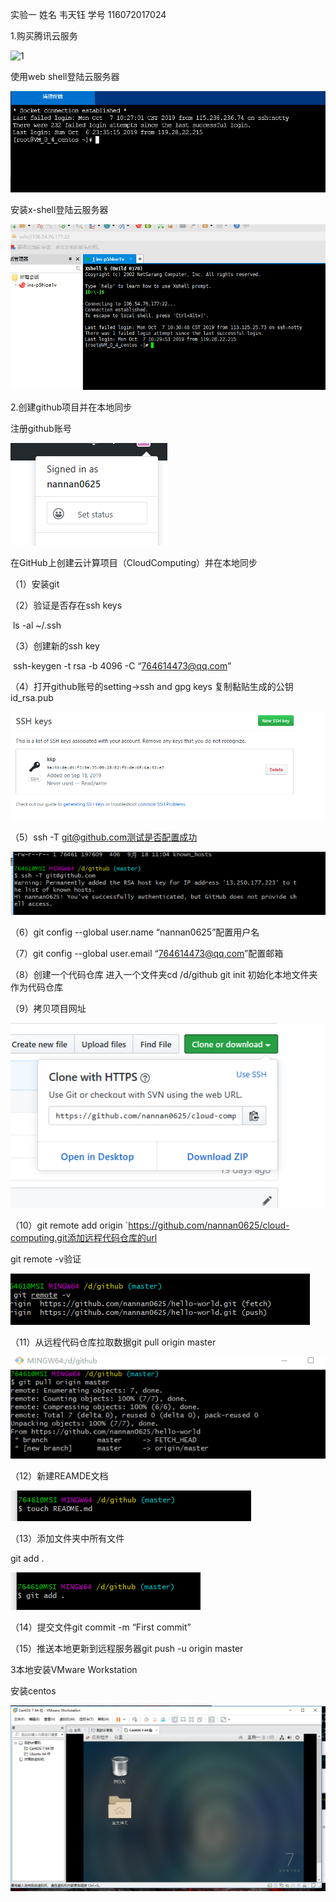 实验一    姓名 韦天钰 学号 116072017024

1.购买腾讯云服务

![1](cloud-computing/images/tu1.png)

使用web shell登陆云服务器

![tu2](.\images\tu2.png)



安装x-shell登陆云服务器

![tu3](.\images\tu3.png)



2.创建github项目并在本地同步

注册github账号



![tu4](.\images\tu4.png)



在GitHub上创建云计算项目（CloudComputing）并在本地同步

（1）安装git

（2）验证是否存在ssh keys

​     ls -al ~/.ssh

（3）创建新的ssh key 

​     ssh-keygen -t rsa -b 4096 -C “764614473@qq.com”

（4）打开github账号的setting→ssh and gpg keys 复制黏贴生成的公钥id_rsa.pub

![tu5](.\images\tu5.png)



（5）ssh -T git@github.com测试是否配置成功

![tu6](.\images\tu6.png)

（6）git config --global user.name “nannan0625”配置用户名

（7）git config --global user.email “764614473@qq.com”配置邮箱

（8）创建一个代码仓库 进入一个文件夹cd /d/github  git init 初始化本地文件夹作为代码仓库

（9）拷贝项目网址

![tu7](.\images\tu7.png)

（10）git remote add origin `https://github.com/nannan0625/cloud-computing.git添加远程代码仓库的url

git remote -v验证

![tu8](.\images\tu8.png)

（11）从远程代码仓库拉取数据git pull origin master

![tu9](.\images\tu9.png)

（12）新建REAMDE文档

![tu10](.\images\tu10.png)

（13）添加文件夹中所有文件

git add .

![tu11](.\images\tu11.png)

（14）提交文件git commit -m “First commit”

（15）推送本地更新到远程服务器git push -u origin master

3本地安装VMware Workstation

安装centos

![tu12](.\images\tu12.png)
